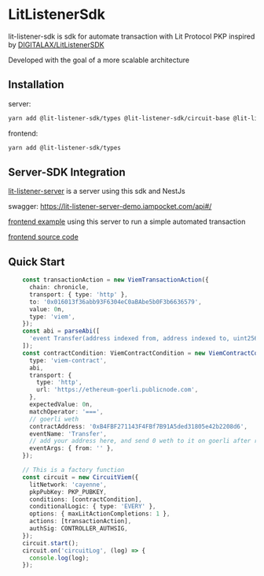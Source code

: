 # LitListenerSdk
lit-listener-sdk is sdk for automate transaction with Lit Protocol PKP inspired by [DIGITALAX/LitListenerSDK](https://github.com/DIGITALAX/LitListenerSDK)

Developed with the goal of a more scalable architecture

## Installation
server:
```bash
yarn add @lit-listener-sdk/types @lit-listener-sdk/circuit-base @lit-listener-sdk/circuit-viem @lit-listener-sdk/circuit-zerodev
```
frontend:
```bash
yarn add @lit-listener-sdk/types
```

## Server-SDK Integration
[lit-listener-server](https://github.com/yhl125/lit-listener-server) is a server using this sdk and NestJs

swagger: https://lit-listener-server-demo.iampocket.com/api#/

[frontend example](https://demo-app.iampocket.com/lit-listener) using this server to run a simple automated transaction

[frontend source code](https://github.com/yhl125/iampocket-wallet/blob/develop/src/components/lit-listener/CreateCircuit.tsx)

## Quick Start
```typescript
    const transactionAction = new ViemTransactionAction({
      chain: chronicle,
      transport: { type: 'http' },
      to: '0x016013f36abb93F6304eC0aBAbe5b0F3b6636579',
      value: 0n,
      type: 'viem',
    });
    const abi = parseAbi([
      'event Transfer(address indexed from, address indexed to, uint256 amount)',
    ]);
    const contractCondition: ViemContractCondition = new ViemContractCondition({
      type: 'viem-contract',
      abi,
      transport: {
        type: 'http',
        url: 'https://ethereum-goerli.publicnode.com',
      },
      expectedValue: 0n,
      matchOperator: '===',
      // goerli weth
      contractAddress: '0xB4FBF271143F4FBf7B91A5ded31805e42b2208d6',
      eventName: 'Transfer',
      // add your address here, and send 0 weth to it on goerli after running this test
      eventArgs: { from: '' },
    });

    // This is a factory function
    const circuit = new CircuitViem({
      litNetwork: 'cayenne',
      pkpPubKey: PKP_PUBKEY,
      conditions: [contractCondition],
      conditionalLogic: { type: 'EVERY' },
      options: { maxLitActionCompletions: 1 },
      actions: [transactionAction],
      authSig: CONTROLLER_AUTHSIG,
    });
    circuit.start();
    circuit.on('circuitLog', (log) => {
      console.log(log);
    });
```